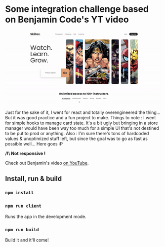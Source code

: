 # Some integration challenge based on Benjamin Code's YT video

<div align="center">
  <img src="https://github.com/Console-buche/inte_marvel/blob/main/demo.gif?raw=true" alt="Inte marvel / benjamin code's challenge"></a>
</div>

Just for the sake of it, I went for react and totally overengineered the thing... But it was good practice and a fun project to make.
Things to note : I went for simple hooks to manage card state. It's a bit ugly but bringing in a store manager would have been way too much for a simple UI that's not destined to be put to prod or anything.
Also : I'm sure there's tons of hardcoded values & unoptimized stuff left, but since the goal was to go as fast as possible well... Here goes :P


<strong>/!\ Not responsive !</strong>

Check out Benjamin's video [on YouTube](https://www.youtube.com/watch?v=JTG6VoLJuAc).

## Install, run & build

### `npm install`

### `npm run client`

Runs the app in the development mode.

### `npm run build`

Build it and it'll come!
